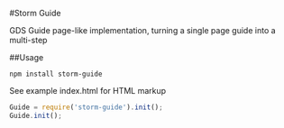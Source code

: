 #Storm Guide

GDS Guide page-like implementation, turning a single page guide into a multi-step 
    
##Usage
```
npm install storm-guide
```

See example index.html for HTML markup

```js
Guide = require('storm-guide').init();
Guide.init();

```
